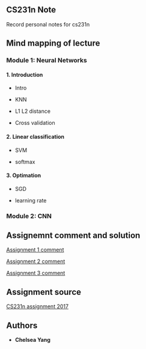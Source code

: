## CS231n Note

Record personal notes for cs231n

## Mind mapping of lecture

### Module 1: Neural Networks

#### 1. Introduction
  
  * Intro

  * KNN

  * L1 L2 distance

  * Cross validation

#### 2. Linear classification

  * SVM

  * softmax

#### 3. Optimation
  
  * SGD
  
  * learning rate


### Module 2: CNN

## Assignemnt comment and solution


[Assignment 1 comment](https://github.com/yangyuchelsea/cs231n-note/blob/master/Assignment%201/readme.md)

[Assignment 2 comment](https://github.com/yangyuchelsea/cs231n-note/blob/master/Assignment%202/readme.md)

[Assignment 3 comment](https://github.com/yangyuchelsea/cs231n-note/tree/master/Assignment%203/readme.md)

## Assignment source

[CS231n assignment 2017](http://cs231n.github.io)


## Authors

* **Chelsea Yang** 

